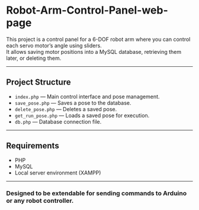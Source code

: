 # Robot-Arm-Control-Panel-web-page

This project is a control panel for a 6-DOF robot arm where you can control each servo motor’s angle using sliders.  
It allows saving motor positions into a MySQL database, retrieving them later, or deleting them.

---

## Project Structure
- `index.php` — Main control interface and pose management.  
- `save_pose.php` — Saves a pose to the database.  
- `delete_pose.php` — Deletes a saved pose.  
- `get_run_pose.php` — Loads a saved pose for execution.  
- `db.php` — Database connection file.  

---

## Requirements
- PHP 
- MySQL
- Local server environment (XAMPP)

---

### Designed to be extendable for sending commands to Arduino or any robot controller.
